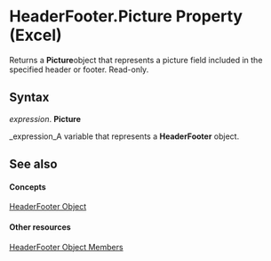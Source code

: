 
# HeaderFooter.Picture Property (Excel)

Returns a  **Picture**object that represents a picture field included in the specified header or footer. Read-only.


## Syntax

 _expression_. **Picture**

 _expression_A variable that represents a  **HeaderFooter** object.


## See also


#### Concepts


 [HeaderFooter Object](75c654df-d3f9-8448-8a7e-a0487ca0d1ab.md)
#### Other resources


 [HeaderFooter Object Members](57017903-2dca-d712-ee2b-f8a2d037f3c2.md)
